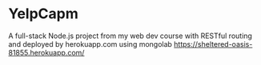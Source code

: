 # YelpCapm
A full-stack Node.js project from my web dev course with RESTful routing and deployed by herokuapp.com using mongolab https://sheltered-oasis-81855.herokuapp.com/
